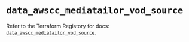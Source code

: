 # `data_awscc_mediatailor_vod_source`

Refer to the Terraform Registory for docs: [`data_awscc_mediatailor_vod_source`](https://registry.terraform.io/providers/hashicorp/awscc/0.70.0/docs/data-sources/mediatailor_vod_source).
